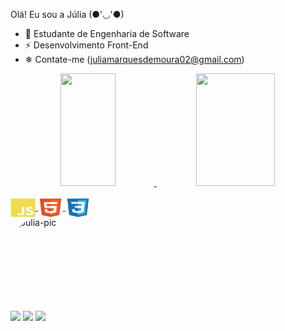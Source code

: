 Olá! Eu sou a Júlia (●'◡'●) 


- 👾 Estudante de Engenharia de Software
- ⚡ Desenvolvimento Front-End
- ❄ Contate-me (juliamarquesdemoura02@gmail.com)

<div align="center">
 <a href="https://github.com/juliamarquesss">
 <img width="42%" height="180em" src="https://github-readme-stats.vercel.app/api?username=juliamarquesss&show_icons=true&theme=tokyonight&include_all_commits=true&count_private=true"/>
 <img width="50%" height="180em" src="https://github-readme-stats.vercel.app/api/top-langs/?username=juliamarquesss&layout=compact&langs_count=7&theme=tokyonight"/>
</div> 

  <div style="display: inline_block"><br>
    <img align="center" alt="Julia-Js" height="30" width="40" src="https://raw.githubusercontent.com/devicons/devicon/master/icons/javascript/javascript-plain.svg"/>
  <img align="center" alt="Julia-HTML" height="30" width="40" src="https://raw.githubusercontent.com/devicons/devicon/master/icons/html5/html5-original.svg"/>
  <img align="center" alt="Julia-CSS" height="30" width="40" src="https://raw.githubusercontent.com/devicons/devicon/master/icons/css3/css3-original.svg"/>
     <img align="right" alt="Julia-pic" height="150" style="border-radius:50px;" src="https://user-images.githubusercontent.com/117701061/207203425-dac0d4a4-406a-462f-a96b-155799e9587c.gif" width=676&height=676>
  </div>

##

  <div>
  <a href="https://t.me/juliamarquesss" target="_blank"><img src="https://img.shields.io/badge/Telegram-2CA5E0?style=for-the-badge&logo=telegram&logoColor=white" target="_blank"></a>
  <a href = "mailto:juliamarquesdemoura02@gmail.com"><img src="https://img.shields.io/badge/-Gmail-%23333?style=for-the-badge&logo=gmail&logoColor=red" target="_blank"></a>
  <a href="https://www.linkedin.com/in/júlia-m-51143b231/" target="_blank"><img src="https://img.shields.io/badge/-LinkedIn-%230077B5?style=for-the-badge&logo=linkedin&logoColor=white" target="_blank"></a>
 </div>
